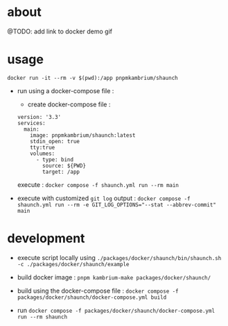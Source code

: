 # about

@TODO: add link to docker demo gif

# usage

```
docker run -it --rm -v $(pwd):/app pnpmkambrium/shaunch
```

- run using a docker-compose file :

  - create docker-compose file :

  ```
  version: '3.3'
  services:
    main:
      image: pnpmkambrium/shaunch:latest
      stdin_open: true
      tty:true
      volumes:
        - type: bind
          source: ${PWD}
          target: /app
  ```

  execute : `docker compose -f shaunch.yml run --rm main`

- execute with customized `git log` output : `docker compose -f shaunch.yml run --rm -e GIT_LOG_OPTIONS="--stat --abbrev-commit" main`

# development

- execute script locally using `./packages/docker/shaunch/bin/shaunch.sh -c ./packages/docker/shaunch/example`

- build docker image : `pnpm kambrium-make packages/docker/shaunch/`

- build using the docker-compose file : `docker compose -f packages/docker/shaunch/docker-compose.yml build`

- run `docker compose -f packages/docker/shaunch/docker-compose.yml run --rm shaunch`
